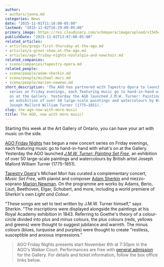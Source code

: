 ```yaml
---
author:
- authors/jenna.md
categories: News
date: "2015-11-01T11:16:00-05:00"
lastmod: "2015-11-02T16:29:00-05:00"
primary_image: https://res.cloudinary.com/schmopera/image/upload/v1545409169/media/webhook-uploads/1446428910442/2015-11-01%20-%20SherkinNewmanSquare.jpg.jpg
publishDate: "2015-11-02T13:07:00-05:00"
related_articles:
- articles/gregs-first-thursday-at-the-ago.md
- articles/a-great-show-at-the-ago.md
- articles/ago-friday-nights-nostalgia-and-newchoir.md
related_companies:
- scene/companies/tapestry-opera.md
related_people:
- scene/people/adam-sherkin.md
- scene/people/michael-mori.md
- scene/people/marion-newman.md
short_description: 'The AGO has partnered with Tapestry Opera to launch a new concert
  series on Friday evenings, each featuring music go to hand-in-hand with what&#039;s
  on at the Gallery. Yesterday the AGO launched J.M.W. Turner: Painting Set Free,
  an exhibition of over 50 large-scale paintings and watercolours by British artist
  Joseph Mallord William Turner (1775–1851).'
slug: the-ago-now-with-more-music
title: The AGO, now with more music!
---
```


Starting this week at the Art Gallery of Ontario, you can have your art with music on the side.

[AGO Friday Nights](http://www.ago.net/fridaynights/) has begun a new concert series on Friday evenings, each featuring music go to hand-in-hand with what's on at the Gallery. Yesterday the AGO launched [*J.M.W. Turner: Painting Set Free*](http://www.ago.net/ago-to-host-major-exhibition-of-rare-turner-works-this-fall), an exhibition of over 50 large-scale paintings and watercolours by British artist Joseph Mallord William Turner (1775–1851). 

[Tapestry Opera](/scene/companies/tapestry-opera/)'s Michael Mori has curated a complementary concert, *Music Set Free*, with pianist and composer [Adam Sherkin](/scene/people/adam-sherkin/) and mezzo-soprano [Marion Newman](/scene/people/marion-newman/). On the programme are works by Adams, Berio, Liszt, Beethoven, Elgar, Schubert, and more, including a world premiere of Sherkin's own *Light and Colour*. 

"These songs are set to text written by J.M.W. Turner himself," says Sherkin. "The inscriptions were displayed alongside the paintings at his Royal Academy exhibition in 1843. Referring to Goethe's theory of a colour-circle divided into plus and minus colours, the plus colours (reds, yellows and greens) were thought to suggest jubilance and warmth. The minus colours (blues, turquoise and purples) were thought to create "restless, susceptible and anxious impressions."

>AGO Friday Nights presents start November 6th at 7:30pm in the AGO's Walker Court. Performances are free with [general admission](http://www.ago.net/admission) for the Gallery. For details and ticket information, follow the box office links below.






